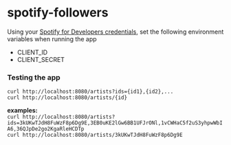 # spotify-followers

Using your [Spotify for Developers credentials](https://developer.spotify.com/dashboard/login), set the following environment variables when running the app
* CLIENT_ID
* CLIENT_SECRET

### Testing the app 

`curl http://localhost:8080/artists?ids={id1},{id2},...` \
`curl http://localhost:8080/artists/{id}`

**examples:** \
`curl http://localhost:8080/artists?ids=3kUKwTJdH8FuWzF8p6Dg9E,3EB0uKE2lGw6BB1UFJrONl,1vCWHaC5f2uS3yhpwWbIA6,36QJpDe2go2KgaRleHCDTp` \
`curl http://localhost:8080/artists/3kUKwTJdH8FuWzF8p6Dg9E`
